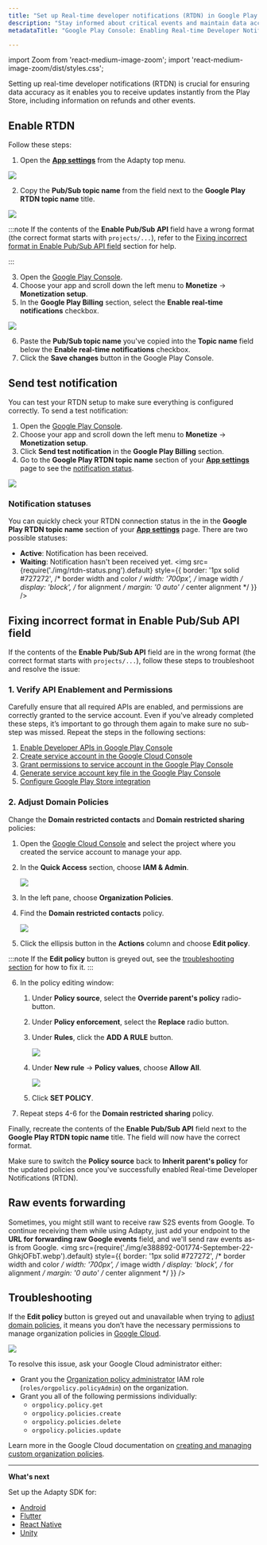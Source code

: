 ```yaml
---
title: "Set up Real-time developer notifications (RTDN) in Google Play Console"
description: "Stay informed about critical events and maintain data accuracy by enabling Real-time Developer Notifications (RTDN) in the Google Play Console for Adapty. Learn how to set up RTDN to receive instant updates about refunds and other important events from the Play Store"
metadataTitle: "Google Play Console: Enabling Real-time Developer Notifications (RTDN) for Adapty"

---
```


import Zoom from 'react-medium-image-zoom';
import 'react-medium-image-zoom/dist/styles.css';

Setting up real-time developer notifications (RTDN) is crucial for ensuring data accuracy as it enables you to receive updates instantly from the Play Store, including information on refunds and other events.

## Enable RTDN
Follow these steps:

1. Open the [**App settings**](https://app.adapty.io/settings/android-sdk) from the Adapty top menu.

   

<Zoom>
  <img src={require('./img/26f79d5-App_settings_top_menu.webp').default}
  style={{
    border: '1px solid #727272', /* border width and color */
    width: '700px', /* image width */
    display: 'block', /* for alignment */
    margin: '0 auto' /* center alignment */
  }}
/>
</Zoom>


2. Copy the **Pub/Sub topic name** from the field next to the **Google Play RTDN topic name** title.

   

<Zoom>
  <img src={require('./img/a72ff2d-copy_topic.webp').default}
  style={{
    border: '1px solid #727272', /* border width and color */
    width: '700px', /* image width */
    display: 'block', /* for alignment */
    margin: '0 auto' /* center alignment */
  }}
/>
</Zoom>

<p> </p>

:::note
If the contents of the **Enable Pub/Sub API** field have a wrong format (the correct format starts with `projects/...`), refer to the [Fixing incorrect format in Enable Pub/Sub API field](enable-real-time-developer-notifications-rtdn#fixing-incorrect-format-in-enable-pubsub-api-field) section for help.

:::

3. Open the [Google Play Console](https://play.google.com/console/).
4. Choose your app and scroll down the left menu to **Monetize** -> **Monetization setup**.
5. In the **Google Play Billing** section, select the **Enable real-time notifications** checkbox.

<Zoom>
  <img src={require('./img/e55ba0e-paste_topic_name.webp').default}
  style={{
    border: '1px solid #727272', /* border width and color */
    width: '700px', /* image width */
    display: 'block', /* for alignment */
    margin: '0 auto' /* center alignment */
  }}
/>
</Zoom>

6. Paste the **Pub/Sub topic name** you've copied into the **Topic name** field below the **Enable real-time notifications** checkbox.
7. Click the **Save changes** button in the Google Play Console.

## Send test notification

You can test your RTDN setup to make sure everything is configured correctly. To send a test notification:

1. Open the [Google Play Console](https://play.google.com/console/).
2. Choose your app and scroll down the left menu to **Monetize** -> **Monetization setup**.
3. Click **Send test notification** in the **Google Play Billing** section.
4. Go to the **Google Play RTDN topic name** section of your [**App settings**](https://app.adapty.io/settings/android-sdk) page to see the [notification status](https://adapty.io/docs/enable-real-time-developer-notifications-rtdn#notification-statuses). 

<Zoom>
  <img src={require('./img/rtdn-test.png').default}
  style={{
    border: '1px solid #727272', /* border width and color */
    width: '700px', /* image width */
    display: 'block', /* for alignment */
    margin: '0 auto' /* center alignment */
  }}
/>
</Zoom>

### Notification statuses
You can quickly check your RTDN connection status in the in the **Google Play RTDN topic name** section of your [**App settings**](https://app.adapty.io/settings/android-sdk) page. There are two possible statuses:
- **Active**: Notification has been received.
- **Waiting**: Notification hasn't been received yet.
  <Zoom>
  <img src={require('./img/rtdn-status.png').default}
  style={{
  border: '1px solid #727272', /* border width and color */
  width: '700px', /* image width */
  display: 'block', /* for alignment */
  margin: '0 auto' /* center alignment */
  }}
  />
  </Zoom>


## Fixing incorrect format in Enable Pub/Sub API field

If the contents of the **Enable Pub/Sub API** field are in the wrong format (the correct format starts with `projects/...`), follow these steps to troubleshoot and resolve the issue:

### 1. Verify API Enablement and Permissions

Carefully ensure that all required APIs are enabled, and permissions are correctly granted to the service account. Even if you've already completed these steps, it’s important to go through them again to make sure no sub-step was missed. Repeat the steps in the following sections:

1. [Enable Developer APIs in Google Play Console](enabling-of-devepoler-api)
2. [Create service account in the Google Cloud Console](create-service-account)
3. [Grant permissions to service account in the Google Play Console](grant-permissions-to-service-account)
4. [Generate service account key file in the Google Play Console](create-service-account-key-file)
5. [Configure Google Play Store integration](google-play-store-connection-configuration)

### 2. Adjust Domain Policies

Change the **Domain restricted contacts** and **Domain restricted sharing** policies:

1. Open the [Google Cloud Console](https://console.cloud.google.com/) and select the project where you created the service account to manage your app.
2. In the **Quick Access** section, choose **IAM & Admin**. 

   <Zoom>
     <img src={require('./img/google-cloud-IAM-and-Admin.webp').default}
     style={{
       border: '1px solid #727272', /* border width and color */
       width: '700px', /* image width */
       display: 'block', /* for alignment */
       margin: '0 auto' /* center alignment */
     }}
   />
   </Zoom>

3. In the left pane, choose **Organization Policies**. 
4. Find the **Domain restricted contacts** policy.

   <Zoom>
     <img src={require('./img/google-cloud-policy-action.webp').default}
     style={{
       border: '1px solid #727272', /* border width and color */
       width: '700px', /* image width */
       display: 'block', /* for alignment */
       margin: '0 auto' /* center alignment */
     }}
   />
   </Zoom> 

5. Click the ellipsis button in the **Actions** column and choose **Edit policy**.

:::note
If the **Edit policy** button is greyed out, see the [troubleshooting section](#troubleshooting) for how to fix it.
:::

6. In the policy editing window:
   1. Under **Policy source**, select the **Override parent's policy** radio-button.
   2. Under **Policy enforcement**, select the **Replace** radio button.
   3. Under **Rules**, click the **ADD A RULE** button.

      <Zoom>
        <img src={require('./img/google-cloud-edit-policy.webp').default}
        style={{
          border: '1px solid #727272', /* border width and color */
          width: '700px', /* image width */
          display: 'block', /* for alignment */
          margin: '0 auto' /* center alignment */
        }}
      />
      </Zoom>

   4. Under **New rule** -> **Policy values**, choose **Allow All**.

      <Zoom>
        <img src={require('./img/google-cloud-allow-all-policy.webp').default}
        style={{
          border: '1px solid #727272', /* border width and color */
          width: '700px', /* image width */
          display: 'block', /* for alignment */
          margin: '0 auto' /* center alignment */
        }}
      />
      </Zoom>

   5. Click **SET POLICY**.
7. Repeat steps 4-6 for the **Domain restricted sharing** policy.

Finally, recreate the contents of the **Enable Pub/Sub API** field next to the **Google Play RTDN topic name** title. The field will now have the correct format.

Make sure to switch the **Policy source** back to **Inherit parent's policy** for the updated policies once you've successfully enabled Real-time Developer Notifications (RTDN).

## Raw events forwarding

Sometimes, you might still want to receive raw S2S events from Google. To continue receiving them while using Adapty, just add your endpoint to the **URL for forwarding raw Google events** field, and we'll send raw events as-is from Google.
<Zoom>
<img src={require('./img/e388892-001774-September-22-GhkjOFbT.webp').default}
style={{
border: '1px solid #727272', /* border width and color */
width: '700px', /* image width */
display: 'block', /* for alignment */
margin: '0 auto' /* center alignment */
}}
/>
</Zoom>

## Troubleshooting

If the **Edit policy** button is greyed out and unavailable when trying to [adjust domain policies](#2-adjust-domain-policies), it means you don’t have the necessary permissions to manage organization policies in [Google Cloud](https://console.cloud.google.com/).

<Zoom>
<img src={require('./img/edit-policy.png').default}
style={{
border: '1px solid #727272', /* border width and color */
width: '700px', /* image width */
display: 'block', /* for alignment */
margin: '0 auto' /* center alignment */
}}
/>
</Zoom>

To resolve this issue, ask your Google Cloud administrator either:
- Grant you the [Organization policy administrator](https://cloud.google.com/iam/docs/roles-permissions/orgpolicy#orgpolicy.policyAdmin) IAM role (```roles/orgpolicy.policyAdmin```) on the organization.
- Grant you all of the following permissions individually:
  - ```orgpolicy.policy.get```
  - ```orgpolicy.policies.create``` 
  - ```orgpolicy.policies.delete``` 
  - ```orgpolicy.policies.update```

Learn more in the Google Cloud documentation on [creating and managing custom organization policies](https://cloud.google.com/resource-manager/docs/organization-policy/creating-managing-custom-constraints).



---
**What's next**

Set up the Adapty SDK for:

- [Android](sdk-installation-android)
- [Flutter](sdk-installation-flutter)
- [React Native](sdk-installation-reactnative)
- [Unity](sdk-installation-unity)